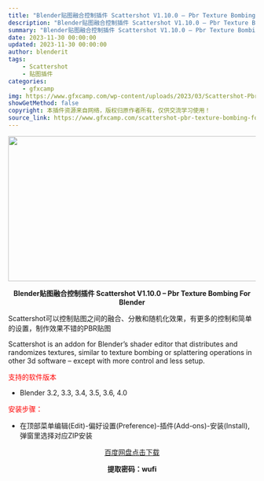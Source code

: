```yaml
---
title: "Blender贴图融合控制插件 Scattershot V1.10.0 – Pbr Texture Bombing For Blender"
description: "Blender贴图融合控制插件 Scattershot V1.10.0 – Pbr Texture Bombing For Blender Scattershot可以控制贴图之间的融合、分..."
summary: "Blender贴图融合控制插件 Scattershot V1.10.0 – Pbr Texture Bombing For Blender Scattershot可以控制贴图之间的融合、分..."
date: 2023-11-30 00:00:00
updated: 2023-11-30 00:00:00
author: blenderit
tags: 
    - Scattershot
    - 贴图插件
categories:
    - gfxcamp
img: https://www.gfxcamp.com/wp-content/uploads/2023/03/Scattershot-Pbr-Texture-Bombing-For-Blender.jpg
showGetMethod: false
copyright: 本插件资源来自网络，版权归原作者所有，仅供交流学习使用！
source_link: https://www.gfxcamp.com/scattershot-pbr-texture-bombing-for-blender/
---
```

<div><p><img decoding="async" class="aligncenter size-full wp-image-111101" src="https://www.gfxcamp.com/wp-content/uploads/2023/03/Scattershot-Pbr-Texture-Bombing-For-Blender.jpg" data-src="https://www.gfxcamp.com/wp-content/uploads/2023/03/Scattershot-Pbr-Texture-Bombing-For-Blender.jpg" alt="" width="590" height="295" data-srcset="https://www.gfxcamp.com/wp-content/uploads/2023/03/Scattershot-Pbr-Texture-Bombing-For-Blender.jpg 590w, https://www.gfxcamp.com/wp-content/uploads/2023/03/Scattershot-Pbr-Texture-Bombing-For-Blender-150x75.jpg 150w" data-sizes="(max-width: 590px) 100vw, 590px"></p><p style="text-align: center;"><strong>Blender贴图融合控制插件 Scattershot V1.10.0 – Pbr Texture Bombing For Blender</strong></p><p>Scattershot可以控制贴图之间的融合、分散和随机化效果，有更多的控制和简单的设置，制作效果不错的PBR贴图</p><p>Scattershot is an addon for Blender’s shader editor that distributes and randomizes textures, similar to texture bombing or splattering operations in other 3d software – except with more control and less setup.</p><p><span style="color: #ff0000;">支持的软件版本</span></p><ul>
<li>Blender 3.2, 3.3, 3.4, 3.5, 3.6, 4.0</li>
</ul><p><span style="color: #ff0000;">安装步骤：</span></p><ul>
<li>在顶部菜单编辑(Edit)-偏好设置(Preference)-插件(Add-ons)-安装(Install),弹窗里选择对应ZIP安装</li>
</ul><p style="text-align: center;"><a class="maxbutton-3 maxbutton maxbutton-baidu" target="_blank" rel="noopener" href="https://pan.baidu.com/s/1ATNxPmtNNEcvG4gIB7pgPw?pwd=wufi"><span class="mb-text">百度网盘点击下载</span></a></p><p style="text-align: center;"><strong>提取密码：wufi</strong></p></div>